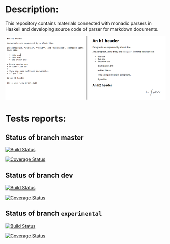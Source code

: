 # Description:

This repository contains materials connected with monadic parsers in Haskell and developing source code of parser for markdown documents.

![Example](sandbox/md_to_html_usage/md-html.png)

# Tests reports: 

## Status of branch master

[![Build Status](https://travis-ci.org/geo2a/markdown_monparsing.svg?branch=master)](https://travis-ci.org/geo2a/markdown_monparsing)

[![Coverage Status](https://coveralls.io/repos/geo2a/markdown_monparsing/badge.svg)](https://coveralls.io/r/geo2a/markdown_monparsing)

## Status of branch dev

[![Build Status](https://travis-ci.org/geo2a/markdown_monparsing.svg?branch=dev)](https://travis-ci.org/geo2a/markdown_monparsing)

[![Coverage Status](https://coveralls.io/repos/geo2a/markdown_monparsing/badge.svg)](https://coveralls.io/r/geo2a/markdown_monparsing)

## Status of branch `experimental`

[![Build Status](https://travis-ci.org/geo2a/markdown_monparsing.svg?branch=experimental)](https://travis-ci.org/geo2a/markdown_monparsing)

[![Coverage Status](https://coveralls.io/repos/geo2a/markdown_monparsing/badge.svg)](https://coveralls.io/r/geo2a/markdown_monparsing)